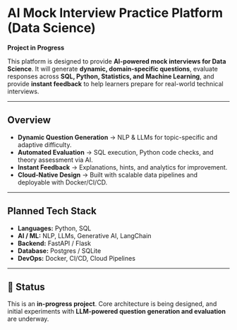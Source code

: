# AI Mock Interview Practice Platform (Data Science)

 **Project in Progress** 

This platform is designed to provide **AI-powered mock interviews for Data Science**. It will generate **dynamic, domain-specific questions**, evaluate responses across **SQL, Python, Statistics, and Machine Learning**, and provide **instant feedback** to help learners prepare for real-world technical interviews.  

---

##  Overview
- **Dynamic Question Generation** → NLP & LLMs for topic-specific and adaptive difficulty.  
- **Automated Evaluation** → SQL execution, Python code checks, and theory assessment via AI.  
- **Instant Feedback** → Explanations, hints, and analytics for improvement.  
- **Cloud-Native Design** → Built with scalable data pipelines and deployable with Docker/CI/CD.  

---

##  Planned Tech Stack
- **Languages:** Python, SQL  
- **AI / ML:** NLP, LLMs, Generative AI, LangChain  
- **Backend:** FastAPI / Flask  
- **Database:** Postgres / SQLite  
- **DevOps:** Docker, CI/CD, Cloud Pipelines  

---

## 📌 Status
This is an **in-progress project**. Core architecture is being designed, and initial experiments with **LLM-powered question generation and evaluation** are underway.  

